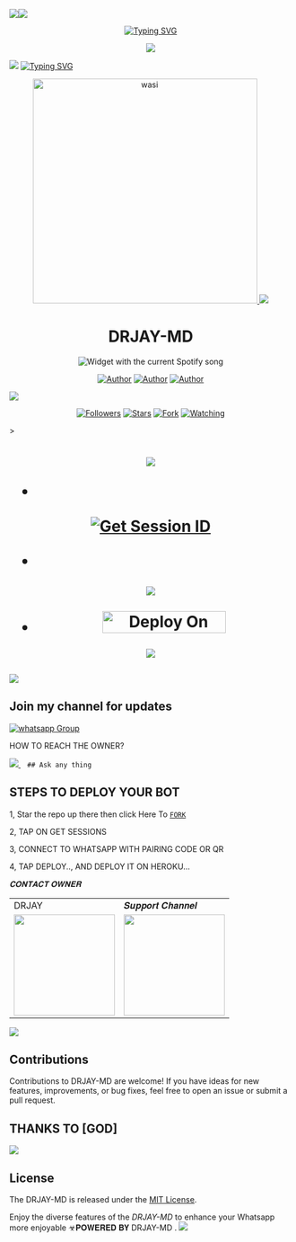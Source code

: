 <a><img src='https://i.imgur.com/LyHic3i.gif'/></a><a><img src='https://i.imgur.com/LyHic3i.gif'/></a>
<p align="center">
<p align="center">
  <a href="https://git.io/typing-svg"><img src="https://readme-typing-svg.demolab.com?font=EB+Garamond&weight=800&size=28&duration=4000&pause=1000&random=false&width=435&lines=+•★⃝ DRJAY-+MD-★⃝•;MULTI-DEVICE+WHATSAPP+BOT;DEVELOPED+BY+DRJAY;RELEASED+DATE+10%2F10%2F2024." alt="Typing SVG" /></a>
 </p>
<p align="center">
 <a><img src='https://i.imgur.com/LyHic3i.gif'/></a> <a>
<p align="center">  

<a><img src='https://i.imgur.com/LyHic3i.gif'/></a>
<a href="https://git.io/typing-svg"><img src="https://readme-typing-svg.demolab.com?font=Black+Ops+One&size=50&pause=1000&color=1BAFBAFF&center=true&width=910&height=100&lines=DRJAY-𝗠𝗗" alt="Typing SVG"/></a>

<p align="center">  
  <a href="https://whatsapp.com/channel/0029VanNRQm6BIEfrDHM9V0F">
    <img alt="wasi" height="400" src="https://i.ibb.co/SmxwhHB/a141108824adfa8ae0dbe2cd9bb6b316.png">
    <a><img src='https://i.imgur.com/LyHic3i.gif'/></a>
   <h1 align="center">DRJAY-MD</h1>
  </a>
    <div align="center">
  <img src="https://spogit.vercel.app/api?theme=dark&rainbow=true&scan=true" alt="Widget with the current Spotify song"  />
</div>
 
</p>
<p align="center">
<a href="https://github.com/Jashon254"><img title="Author" src="https://img.shields.io/badge/Jashon254 -black?style=for-the-badge&logo=Github"></a> <a href="https://whatsapp.com/channel/0029VanNRQm6BIEfrDHM9V0F"><img title="Author" src="https://img.shields.io/badge/CHANNEL-black?style=for-the-badge&logo=whatsapp"></a> <a href="https://wa.me/254748142187"><img title="Author" src="https://img.shields.io/badge/CHAT US-black?style=for-the-badge&logo=whatsapp"></a>
<p/>
  <a><img src='https://i.imgur.com/LyHic3i.gif'/></a>
<p align="center">
<a href="https://github.com/Jashon254?tab=followers"><img title="Followers" src="https://img.shields.io/github/followers/Jashon254?label=Followers&style=social"></a>
<a href="https://github.com/Jashon254/Dr.Jay/stargazers/"><img title="Stars" src="https://img.shields.io/github/stars/Jashon254/DRJAY-MD?&style=social"></a>
<a href="https://github.com/Jashon254/Dr.Jay/network/members"><img title="Fork" src="https://img.shields.io/github/forks/Jashon254/DRJAY-MD?style=social"></a>
<a href="[https://github.com/Jashon254/DRJAY-MD](https://github.com/Jashon254/Dr.Jay)/watchers"><img title="Watching" src="https://img.shields.io/github/watchers/Jashon254/Dr.Jay?label=Watching&style=social"></a>
</p>></a>                     

   <h1 align="center"                  



***



<a><img src='https://i.imgur.com/LyHic3i.gif'/></a>
</a></p>
- <br>
<a href='https://TREX-MD-session-scanners-b8a59bb9726a.herokuapp.com/' target="_blank"><img alt='Get Session ID' src='https://img.shields.io/badge/Get-Session_ID-100000?style=for-the-badge&logo=scan&logoColor=white&labelColor=black&color=blue'/></a>

- 
<a><img src='https://i.imgur.com/LyHic3i.gif'/></a>

</p>

- <a href="https://dashboard.heroku.com/new?button-url=https://github.com/Jashon254/Dr.Jay&template=https://github.com/Jashon254/Dr.Jayhhh"><img title="Deploy On Render" src="https://img.shields.io/badge/DEPLOY ON HEROKU-h?color=yellow&style=for-the-badge&logo=Tesla" width="220" height="38.45"/></a></p>


<a><img src='https://i.imgur.com/LyHic3i.gif'/></a>
</p>
   
##

<a><img src='https://i.imgur.com/LyHic3i.gif'/></a>
## Join my channel for updates
<a href="https://whatsapp.com/channel/0029VanNRQm6BIEfrDHM9V0F" target="_blank">
    <img alt="whatsapp Group" src="https://img.shields.io/badge/ Whatsapp Support Channel -https://whatsapp.com/channel/0029Vajvy2kEwEjwAKP4SI0x?style=for-the-badge&logo=whatsapp&logoColor=white" />
  </a>
</p>


HOW TO REACH THE OWNER? 
 
   
   <a href="https://wa.me/254748142187">
    <img src="https://img.shields.io/badge/WhatsApp-25D366?style=for-the-badge&logo=whatsapp&logoColor=white" />
  </a>&nbsp;&nbsp;
   <a

    ## Ask any thing

</p>

## STEPS TO DEPLOY YOUR BOT


1, Star the repo up there then click Here To  [`FORK`](https://github.com/Jashon254/Dr.Jay/fork)

2, TAP ON GET SESSIONS



3, CONNECT TO WHATSAPP WITH PAIRING CODE OR QR



4, TAP DEPLOY.., AND DEPLOY IT ON HEROKU...

</p>

*𝐂𝐎𝐍𝐓𝐀𝐂𝐓 𝐎𝐖𝐍𝐄𝐑*

<table>
  <tr>
    <td>DRJAY</td>
    <td>𝑺𝒖𝒑𝒑𝒐𝒓𝒕 𝑪𝒉𝒂𝒏𝒏𝒆𝒍</td>
  </tr>
  <tr>
    <td><a href="https://wa.me/254748142187?"><img src="https://i.ibb.co/SmxwhHB/a141108824adfa8ae0dbe2cd9bb6b316.png" width="180"</td>
    <td><a href="https://whatsapp.com/channel/0029VanNRQm6BIEfrDHM9V0F"><img src="https://i.ibb.co/SmxwhHB/a141108824adfa8ae0dbe2cd9bb6b316.png" width="180"</td>
  </tr>
</table>

</p>

<a><img src='https://i.imgur.com/LyHic3i.gif'/></a>
## Contributions


Contributions to DRJAY-MD are welcome! If you have ideas for new features, improvements, or bug fixes, feel free to open an issue or submit a pull request.
## THANKS TO [GOD]
<a><img src='https://i.imgur.com/LyHic3i.gif'/></a>
## License

The DRJAY-MD is released under the [MIT License](https://opensource.org/licenses/MIT).

Enjoy the diverse features of the *DRJAY-MD*  to enhance your Whatsapp more enjoyable
☣𝐏𝐎𝐖𝐄𝐑𝐄𝐃 𝐁𝐘 DRJAY-MD
.
<a><img src='https://i.imgur.com/LyHic3i.gif'/></a>
